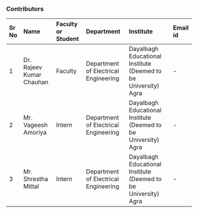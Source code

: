 ### Contributors

Sr No | Name | Faculty or Student | Department| Institute | Email id
:--|:--|:--|:--|:--|:--|
1 | Dr. Rajeev Kumar Chauhan | Faculty | Department of Electrical Engineering | Dayalbagh Educational Institute (Deemed to be University) Agra | -
2 | Mr. Vageesh Amoriya | Intern | Department of Electrical Engineering | Dayalbagh Educational Institute (Deemed to be University) Agra | -
3 | Mr. Shrestha Mittal | Intern | Department of Electrical Engineering | Dayalbagh Educational Institute (Deemed to be University) Agra | -
